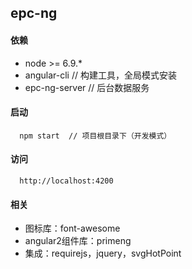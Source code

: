 ## epc-ng
#### 依赖
- node >= 6.9.*
- angular-cli  // 构建工具，全局模式安装
- epc-ng-server  // 后台数据服务
#### 启动
```
  npm start  // 项目根目录下（开发模式）
```
#### 访问
```
  http://localhost:4200
```
#### 相关
- 图标库：font-awesome
- angular2组件库：primeng
- 集成：requirejs，jquery，svgHotPoint


